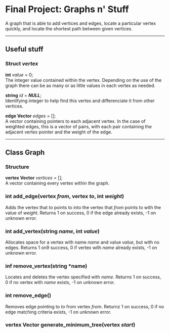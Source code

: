 # Final Project: Graphs n' Stuff
A graph that is able to add vertices and edges, locate a particular vertex quickly, and locate the shortest path between given vertices.

---
## Useful stuff

### Struct *vertex*
**int** *value* = 0;  
The integer value contained within the vertex. Depending on the use of the graph there can be as many or as little values in each vertex as needed.

**string** *id* = ***NULL***;  
Identifying integer to help find this vertex and differenciate it from other vertices.

**edge Vector** *edges* = [];  
A vector containing pointers to each adjacent vertex. In the case of weighted edges, this is a vector of pairs, with each pair containing the adjacent vertex pointer and the weight of the edge.

---
## Class Graph
### Structure 
**vertex Vector** *vertices* = [];  
A vector containing every vertex within the graph.

### int add_edge(vertex *from*, vertex *to*, int *weight*)
Adds the vertex that *to* points to into the vertex that *from* points to with the value of *weight*.
Returns 1 on success, 0 if the edge already exists, -1 on unknown error.

### int add_vertex(string *name*, int *value*)
Allocates space for a vertex with name *name* and value *value*, but with no edges.
Returns 1 on9 success, 0 if vertex with *name* already exists, -1 on unknown error.

### inf remove_vertex(string *name)
Locates and deletes the vertex specified with *name*.
Returns 1 on success, 0 if no vertex with *name* exists, -1 on unknown error.

### int remove_edge()
Removes edge pointing to *to* from vertex *from*.
Returnz 1 on success, 0 if no edge matching criteria exists, -1 on unknown error.



### vertex Vector generate_minimum_tree(vertex *start*)
